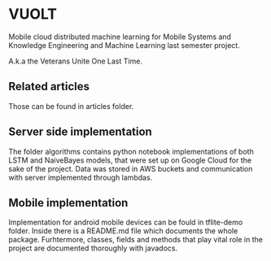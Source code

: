 # VUOLT
Mobile cloud distributed machine learning for Mobile Systems and Knowledge Engineering and Machine Learning last semester project.

A.k.a the Veterans Unite One Last Time.

## Related articles

Those can be found in articles folder.

## Server side implementation

The folder algorithms contains python notebook implementations of both LSTM and NaiveBayes models, that were set up on Google Cloud for the sake of the project. Data was stored in AWS buckets and communication with server implemented through lambdas.

## Mobile implementation

Implementation for android mobile devices can be fould in tflite-demo folder. Inside there is a README.md file which documents the whole package. Furhtermore, classes, fields and methods that play vital role in the project are documented thoroughly with javadocs.

